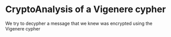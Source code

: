 # CryptoAnalysis of a Vigenere cypher
We try to decypher a message that we knew was encrypted using the Vigenere cypher
